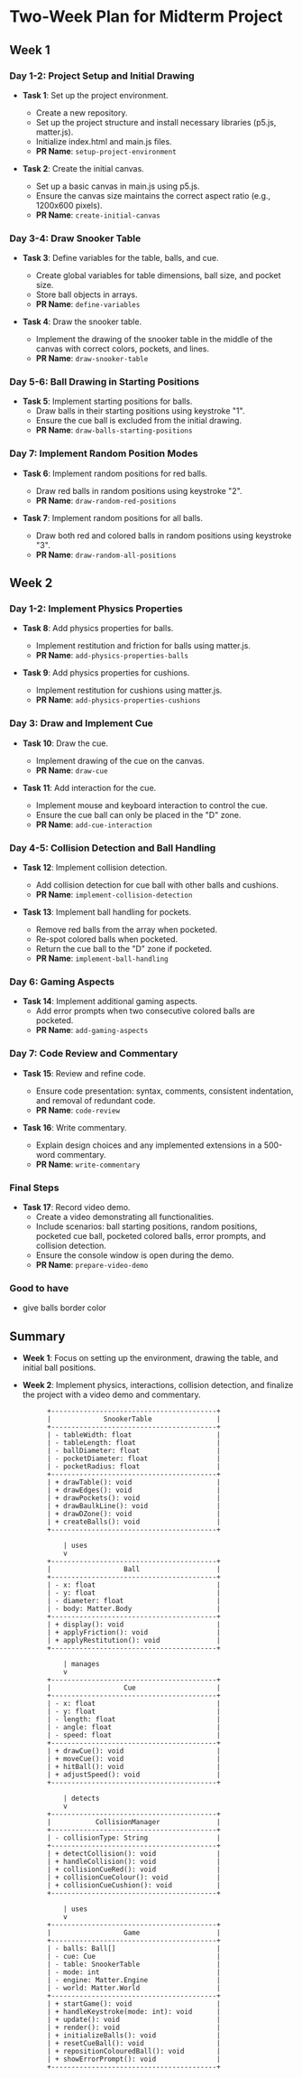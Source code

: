 # Two-Week Plan for Midterm Project

## Week 1

### Day 1-2: Project Setup and Initial Drawing

- **Task 1**: Set up the project environment.
  - Create a new repository.
  - Set up the project structure and install necessary libraries (p5.js, matter.js).
  - Initialize index.html and main.js files.
  - **PR Name**: `setup-project-environment`

- **Task 2**: Create the initial canvas.
  - Set up a basic canvas in main.js using p5.js.
  - Ensure the canvas size maintains the correct aspect ratio (e.g., 1200x600 pixels).
  - **PR Name**: `create-initial-canvas`

### Day 3-4: Draw Snooker Table

- **Task 3**: Define variables for the table, balls, and cue.
  - Create global variables for table dimensions, ball size, and pocket size.
  - Store ball objects in arrays.
  - **PR Name**: `define-variables`

- **Task 4**: Draw the snooker table.
  - Implement the drawing of the snooker table in the middle of the canvas with correct colors, pockets, and lines.
  - **PR Name**: `draw-snooker-table`

### Day 5-6: Ball Drawing in Starting Positions

- **Task 5**: Implement starting positions for balls.
  - Draw balls in their starting positions using keystroke "1".
  - Ensure the cue ball is excluded from the initial drawing.
  - **PR Name**: `draw-balls-starting-positions`

### Day 7: Implement Random Position Modes

- **Task 6**: Implement random positions for red balls.
  - Draw red balls in random positions using keystroke "2".
  - **PR Name**: `draw-random-red-positions`

- **Task 7**: Implement random positions for all balls.
  - Draw both red and colored balls in random positions using keystroke "3".
  - **PR Name**: `draw-random-all-positions`

## Week 2

### Day 1-2: Implement Physics Properties

- **Task 8**: Add physics properties for balls.
  - Implement restitution and friction for balls using matter.js.
  - **PR Name**: `add-physics-properties-balls`

- **Task 9**: Add physics properties for cushions.
  - Implement restitution for cushions using matter.js.
  - **PR Name**: `add-physics-properties-cushions`

### Day 3: Draw and Implement Cue

- **Task 10**: Draw the cue.
  - Implement drawing of the cue on the canvas.
  - **PR Name**: `draw-cue`

- **Task 11**: Add interaction for the cue.
  - Implement mouse and keyboard interaction to control the cue.
  - Ensure the cue ball can only be placed in the "D" zone.
  - **PR Name**: `add-cue-interaction`

### Day 4-5: Collision Detection and Ball Handling

- **Task 12**: Implement collision detection.
  - Add collision detection for cue ball with other balls and cushions.
  - **PR Name**: `implement-collision-detection`

- **Task 13**: Implement ball handling for pockets.
  - Remove red balls from the array when pocketed.
  - Re-spot colored balls when pocketed.
  - Return the cue ball to the "D" zone if pocketed.
  - **PR Name**: `implement-ball-handling`

### Day 6: Gaming Aspects

- **Task 14**: Implement additional gaming aspects.
  - Add error prompts when two consecutive colored balls are pocketed.
  - **PR Name**: `add-gaming-aspects`

### Day 7: Code Review and Commentary

- **Task 15**: Review and refine code.
  - Ensure code presentation: syntax, comments, consistent indentation, and removal of redundant code.
  - **PR Name**: `code-review`

- **Task 16**: Write commentary.
  - Explain design choices and any implemented extensions in a 500-word commentary.
  - **PR Name**: `write-commentary`

### Final Steps

- **Task 17**: Record video demo.
  - Create a video demonstrating all functionalities.
  - Include scenarios: ball starting positions, random positions, pocketed cue ball, pocketed colored balls, error prompts, and collision detection.
  - Ensure the console window is open during the demo.
  - **PR Name**: `prepare-video-demo`

### Good to have

- give balls border color

## Summary

- **Week 1**: Focus on setting up the environment, drawing the table, and initial ball positions.
- **Week 2**: Implement physics, interactions, collision detection, and finalize the project with a video demo and commentary.


            +-----------------------------------------+
            |             SnookerTable                |
            +-----------------------------------------+
            | - tableWidth: float                     |
            | - tableLength: float                    |
            | - ballDiameter: float                   |
            | - pocketDiameter: float                 |
            | - pocketRadius: float                   |
            +-----------------------------------------+
            | + drawTable(): void                     |
            | + drawEdges(): void                     |
            | + drawPockets(): void                   |
            | + drawBaulkLine(): void                 |
            | + drawDZone(): void                     |
            | + createBalls(): void                   |
            +-----------------------------------------+

                | uses
                v
            +-----------------------------------------+
            |                  Ball                   |
            +-----------------------------------------+
            | - x: float                              |
            | - y: float                              |
            | - diameter: float                       |
            | - body: Matter.Body                     |
            +-----------------------------------------+
            | + display(): void                       |
            | + applyFriction(): void                 |
            | + applyRestitution(): void              |
            +-----------------------------------------+

                | manages
                v
            +-----------------------------------------+
            |                  Cue                    |
            +-----------------------------------------+
            | - x: float                              |
            | - y: float                              |
            | - length: float                         |
            | - angle: float                          |
            | - speed: float                          |
            +-----------------------------------------+
            | + drawCue(): void                       |
            | + moveCue(): void                       |
            | + hitBall(): void                       |
            | + adjustSpeed(): void                   |
            +-----------------------------------------+

                | detects
                v
            +-----------------------------------------+
            |           CollisionManager              |
            +-----------------------------------------+
            | - collisionType: String                 |
            +-----------------------------------------+
            | + detectCollision(): void               |
            | + handleCollision(): void               |
            | + collisionCueRed(): void               |
            | + collisionCueColour(): void            |
            | + collisionCueCushion(): void           |
            +-----------------------------------------+

                | uses
                v
            +-----------------------------------------+
            |                  Game                   |
            +-----------------------------------------+
            | - balls: Ball[]                         |
            | - cue: Cue                              |
            | - table: SnookerTable                   |
            | - mode: int                             |
            | - engine: Matter.Engine                 |
            | - world: Matter.World                   |
            +-----------------------------------------+
            | + startGame(): void                     |
            | + handleKeystroke(mode: int): void      |
            | + update(): void                        |
            | + render(): void                        |
            | + initializeBalls(): void               |
            | + resetCueBall(): void                  |
            | + repositionColouredBall(): void        |
            | + showErrorPrompt(): void               |
            +-----------------------------------------+
